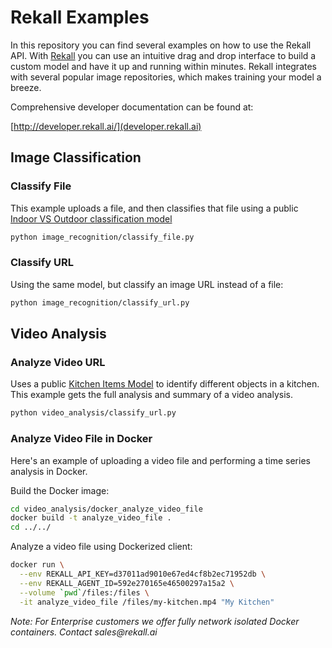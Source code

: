 
# Rekall Examples

In this repository you can find several examples on how to use the Rekall API. With [Rekall](http://rekall.ai/) you can use an intuitive drag and drop interface to build a custom model and have it up and running within minutes. Rekall integrates with several popular image repositories, which makes training your model a breeze.

Comprehensive developer documentation can be found at:

[http://developer.rekall.ai/](developer.rekall.ai)

## Image Classification

### Classify File

This example uploads a file, and then classifies that file using a public [Indoor VS Outdoor classification model](http://rekall.ai/dominiek/models/scene-types)

```bash
python image_recognition/classify_file.py
```

### Classify URL

Using the same model, but classify an image URL instead of a file:

```bash
python image_recognition/classify_url.py
```

## Video Analysis

### Analyze Video URL

Uses a public [Kitchen Items Model](http://rekall.ai/dominiek/models/kitchen-items) to identify different objects in a kitchen. This example gets the full analysis and summary of a video analysis.

```bash
python video_analysis/classify_url.py
```

### Analyze Video File in Docker

Here's an example of uploading a video file and performing a time series analysis in Docker.

Build the Docker image:

```bash
cd video_analysis/docker_analyze_video_file
docker build -t analyze_video_file .
cd ../../
```

Analyze a video file using Dockerized client:

```bash
docker run \
  --env REKALL_API_KEY=d37011ad9010e67ed4cf8b2ec71952db \
  --env REKALL_AGENT_ID=592e270165e46500297a15a2 \
  --volume `pwd`/files:/files \
  -it analyze_video_file /files/my-kitchen.mp4 "My Kitchen"
```

_Note: For Enterprise customers we offer fully network isolated Docker containers. Contact sales@rekall.ai_
